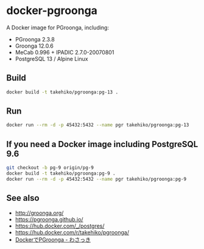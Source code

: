 # docker-pgroonga

A Docker image for PGroonga, including:

- PGroonga 2.3.8
- Groonga 12.0.6
- MeCab 0.996 + IPADIC 2.7.0-20070801
- PostgreSQL 13 / Alpine Linux

## Build

```sh
docker build -t takehiko/pgroonga:pg-13 .
```

## Run

```sh
docker run --rm -d -p 45432:5432 --name pgr takehiko/pgroonga:pg-13
```

## If you need a Docker image including PostgreSQL 9.6

```sh
git checkout -b pg-9 origin/pg-9
docker build -t takehiko/pgroonga:pg-9 .
docker run --rm -d -p 45432:5432 --name pgr takehiko/pgroonga:pg-9
```

## See also

- http://groonga.org/
- https://pgroonga.github.io/
- https://hub.docker.com/_/postgres/
- https://hub.docker.com/r/takehiko/pgroonga/
- [DockerでPGroonga - わさっき](https://takehikom.hateblo.jp/entry/20180130/1517314577)
